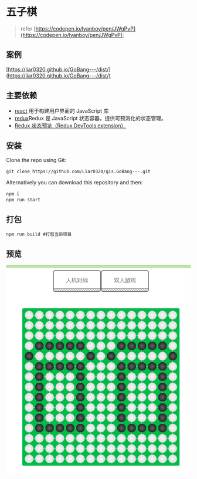 # 五子棋

> refer [https://codepen.io/lvanboy/pen/JWgPvP](https://codepen.io/lvanboy/pen/JWgPvP);

## 案例

[https://liar0320.github.io/GoBang---/dist/](https://liar0320.github.io/GoBang---/dist/)

## 主要依赖

- [react](https://react.docschina.org/) 用于构建用户界面的 JavaScript 库
- [redux](https://www.redux.org.cn/)Redux 是 JavaScript 状态容器，提供可预测化的状态管理。
- [Redux 状态预览（Redux DevTools extension）](https://github.com/zalmoxisus/redux-devtools-extension)

## 安装

Clone the repo using Git:

```base
git clone https://github.com/Liar0320/gis.GoBang---.git
```

Alternatively you can download this repository and then:

```base
npm i
npm run start
```

## 打包

```base
npm run build #打包当前项目
```

## 预览

![演示示例](img/gobang.png)
